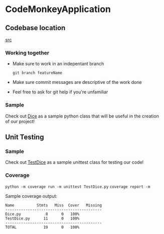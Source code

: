 # CodeMonkeyApplication

## Codebase location

[src](src)

### Working together

- Make sure to work in an indepentant branch
  
  `git branch featureName`

- Make sure commit messages are descriptive of the work done

- Feel free to ask for git help if you're unfamiliar

### Sample

Check out [Dice](src/Dice.py) as a sample python class that will be useful in the creation of our project!

## Unit Testing

### Sample

Check out [TestDice](src/TestDice.py) as a sample unittest class for testing our code!

### Coverage

`python -m coverage run -m unittest TestDice.py`
`coverage report -m`

Sample coverage output:
```
Name          Stmts   Miss  Cover   Missing
-------------------------------------------
Dice.py           8      0   100%
TestDice.py      11      0   100%
-------------------------------------------
TOTAL            19      0   100%
```